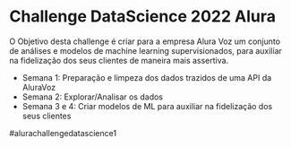 # Challenge DataScience 2022 Alura

O Objetivo desta challenge é criar para a empresa Alura Voz um conjunto de análises e modelos de machine learning supervisionados, para auxiliar na fidelização dos seus clientes de maneira mais assertiva.


- Semana 1: Preparação e limpeza dos dados trazidos de uma API da AluraVoz 
- Semana 2: Explorar/Analisar os dados
- Semana 3 e 4: Criar modelos de ML para auxiliar na fidelização dos seus clientes 

#alurachallengedatascience1
